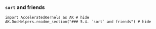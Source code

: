 ###  `sort` and friends

```@example
import AcceleratedKernels as AK # hide
AK.DocHelpers.readme_section("### 5.4. `sort` and friends") # hide
```